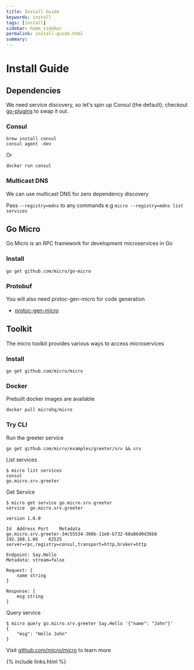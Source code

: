 ```yaml
---
title: Install Guide
keywords: install
tags: [install]
sidebar: home_sidebar
permalink: install-guide.html
summary: 
---
```


# Install Guide

## Dependencies

We need service discovery, so let's spin up Consul (the default); checkout [go-plugins](https://github.com/micro/go-plugins) to swap it out.

### Consul

```shell
brew install consul
consul agent -dev
```

Or

```shell
docker run consul
```

### Multicast DNS

We can use multicast DNS for zero dependency discovery

Pass `--registry=mdns` to any commands e.g `micro --registry=mdns list services`

## Go Micro

Go Micro is an RPC framework for development microservices in Go

### Install

```
go get github.com/micro/go-micro
```

### Protobuf

You will also need protoc-gen-micro for code generation

- [protoc-gen-micro](https://github.com/micro/protoc-gen-micro)

## Toolkit

The micro toolkit provides various ways to access microservices

### Install

```
go get github.com/micro/micro
```

### Docker

Prebuilt docker images are available

```
docker pull microhq/micro
```

### Try CLI

Run the greeter service

```shell
go get github.com/micro/examples/greeter/srv && srv
```

List services

```shell
$ micro list services
consul
go.micro.srv.greeter
```

Get Service

```shell
$ micro get service go.micro.srv.greeter
service  go.micro.srv.greeter

version 1.0.0

Id	Address	Port	Metadata
go.micro.srv.greeter-34c55534-368b-11e6-b732-68a86d0d36b6	192.168.1.66	62525	server=rpc,registry=consul,transport=http,broker=http

Endpoint: Say.Hello
Metadata: stream=false

Request: {
	name string
}

Response: {
	msg string
}
```

Query service

```shell
$ micro query go.micro.srv.greeter Say.Hello '{"name": "John"}'
{
	"msg": "Hello John"
}
```

Visit [github.com/micro/micro](https://github.com/micro/micro) to learn more

{% include links.html %}
